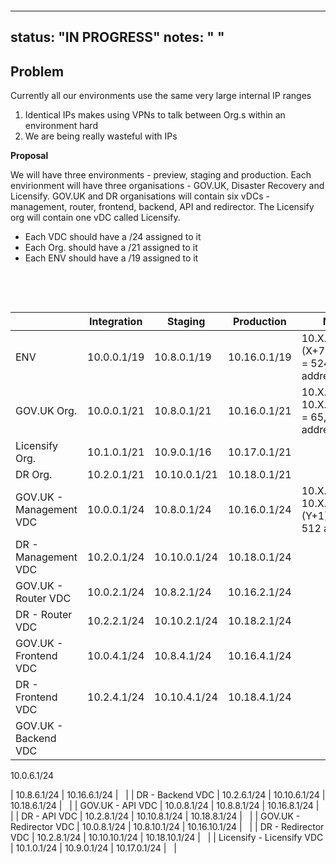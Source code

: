 &nbsp;

&nbsp;

---
status: "IN PROGRESS"
notes: " "
---

## **Problem**

Currently all our environments use the same very large internal IP ranges

1. Identical IPs makes using VPNs to talk between Org.s within an environment hard
2. We are being really wasteful with IPs

**Proposal**

We will have three environments - preview, staging and production. Each envirionment will have three organisations - GOV.UK, Disaster Recovery and Licensify. GOV.UK and DR organisations will contain six vDCs - management, router, frontend, backend, API and redirector. The Licensify org will contain one vDC called Licensify.

- Each VDC should have a /24 assigned to it
- Each Org. should have a /21&nbsp;assigned to it
- Each ENV should have a /19 assigned to it

&nbsp;

&nbsp;

| &nbsp; | Integration | Staging | Production | Notes |
| --- | --- | --- | --- | --- |
| ENV | 10.0.0.1/19 | 10.8.0.1/19 | 10.16.0.1/19 | 10.X.0.1 -\> 10.(X+7).255.255 = 524,288 addresses |
| GOV.UK Org. | 10.0.0.1/21 | 10.8.0.1/21 | 10.16.0.1/21 | 10.X.0.1 -\> 10.X.255.255 = 65,536 addresses |
| Licensify Org. | 10.1.0.1/21 | 10.9.0.1/16 | 10.17.0.1/21 | &nbsp; |
| DR Org. | 10.2.0.1/21 | 10.10.0.1/21 | 10.18.0.1/21 | &nbsp; |
| GOV.UK - Management VDC | 10.0.0.1/24 | 10.8.0.1/24 | 10.16.0.1/24 | 10.X.Y.1 -\> 10.X.(Y+1).255 = 512 addresses |
| DR - Management VDC | 10.2.0.1/24 | 10.10.0.1/24 | 10.18.0.1/24 | &nbsp; |
| GOV.UK - Router VDC | 10.0.2.1/24 | 10.8.2.1/24 | 10.16.2.1/24 | &nbsp; |
| DR - Router VDC | 10.2.2.1/24 | 10.10.2.1/24 | 10.18.2.1/24 | &nbsp; |
| GOV.UK - Frontend VDC | 10.0.4.1/24 | 10.8.4.1/24 | 10.16.4.1/24 | &nbsp; |
| DR - Frontend VDC | 10.2.4.1/24 | 10.10.4.1/24 | 10.18.4.1/24 | &nbsp; |
| GOV.UK - Backend VDC | 

10.0.6.1/24

 | 10.8.6.1/24 | 10.16.6.1/24 | &nbsp; |
| DR - Backend VDC | 10.2.6.1/24 | 10.10.6.1/24 | 10.18.6.1/24 | &nbsp; |
| GOV.UK - API VDC | 10.0.8.1/24 | 10.8.8.1/24 | 10.16.8.1/24 | &nbsp; |
| DR - API VDC | 10.2.8.1/24 | 10.10.8.1/24 | 10.18.8.1/24 | &nbsp; |
| GOV.UK - Redirector VDC | 10.0.8.1/24 | 10.8.10.1/24 | 10.16.10.1/24 | &nbsp; |
| DR - Redirector VDC | 10.2.8.1/24 | 10.10.10.1/24 | 10.18.10.1/24 | &nbsp; |
| Licensify - Licensify VDC | 10.1.0.1/24 | 10.9.0.1/24 | 10.17.0.1/24 | &nbsp; |

&nbsp;

&nbsp;

&nbsp;

&nbsp;

&nbsp;

&nbsp;

&nbsp;

&nbsp;

&nbsp;

&nbsp;

&nbsp;

&nbsp;

